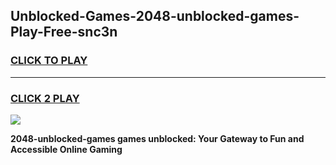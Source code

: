 
## Unblocked-Games-2048-unblocked-games-Play-Free-snc3n
<h3>
<a href="https://premium76.site?title=2048-unblocked-games&ref=22A">CLICK TO PLAY</a></h3>
<hr>

<h3>
<a href="https://premium76.site?title=2048-unblocked-games&ref=22A">CLICK 2 PLAY</a>
  
</h3>

<a href="https://premium76.site?title=2048-unblocked-games&ref=22A"><img src="https://clearcache.store/games.png"></a>


**2048-unblocked-games games unblocked: Your Gateway to Fun and Accessible Online Gaming**
